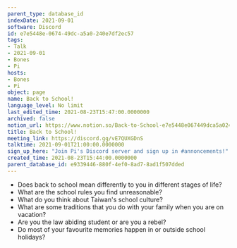 ```yaml
---
parent_type: database_id
indexDate: 2021-09-01
software: Discord
id: e7e5448e-0674-49dc-a5a0-240e7df2ec57
tags:
- Talk
- 2021-09-01
- Bones
- Pi
hosts:
- Bones
- Pi
object: page
name: Back to School!
language_level: No limit
last_edited_time: 2021-08-23T15:47:00.0000000
archived: false
notion_url: https://www.notion.so/Back-to-School-e7e5448e067449dca5a0240e7df2ec57
title: Back to School!
meeting_link: https://discord.gg/vE7QUXGDnS
talktime: 2021-09-01T21:00:00.0000000
sign_up_here: "Join Pi's Discord server and sign up in #annoncements!"
created_time: 2021-08-23T15:44:00.0000000
parent_database_id: e9339446-880f-4ef0-8ad7-8ad1f507dded
---
```


   - Does back to school mean differently to you in different stages of life?
   - What are the school rules you find unreasonable?
   - What do you think about Taiwan's school culture?
   - What are some traditions that you do with your family when you are on vacation?
   - Are you the law abiding student or are you a rebel?
   - Do most of your favourite memories happen in or outside school holidays?








